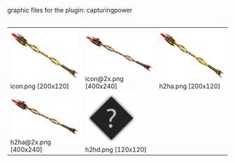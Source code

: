 graphic files for the plugin: capturingpower<br>
<br>
<table>
	<tr valign="bottom">
		<td><a href="https://github.com/Nova1422/plugins/blob/main/myplugins/capturingpower/icon.png"><img src="https://raw.githubusercontent.com/Nova1422/plugins/refs/heads/main/myplugins/capturingpower/icon.png" width="200" height="120"></a><br>
		icon.png [200x120]</td>
		<td><a href="https://github.com/Nova1422/plugins/blob/main/myplugins/capturingpower/icon@2x.png"><img src="https://raw.githubusercontent.com/Nova1422/plugins/refs/heads/main/myplugins/capturingpower/icon@2x.png" width="200"></a><br>
		icon@2x.png [400x240]</td>
		<td><a href="https://github.com/Nova1422/plugins/blob/main/myplugins/capturingpower/images/h2ha.png"><img src="https://raw.githubusercontent.com/Nova1422/plugins/refs/heads/main/myplugins/capturingpower/images/h2ha.png" width="200" height="120"></a><br>
		h2ha.png [200x120]</td>
	</tr>
	<tr valign="bottom">
		<td><a href="https://github.com/Nova1422/plugins/blob/main/myplugins/capturingpower/images/h2ha@2x.png"><img src="https://raw.githubusercontent.com/Nova1422/plugins/refs/heads/main/myplugins/capturingpower/images/h2ha@2x.png" width="200"></a><br>
		h2ha@2x.png [400x240]</td>
		<td><a href="https://github.com/Nova1422/plugins/blob/main/myplugins/capturingpower/images/h2hd.png"><img src="https://raw.githubusercontent.com/Nova1422/plugins/refs/heads/main/myplugins/capturingpower/images/h2hd.png" width="120" height="120"></a><br>
		h2hd.png [120x120]</td>
		<td></td>
	</tr>
</table>
